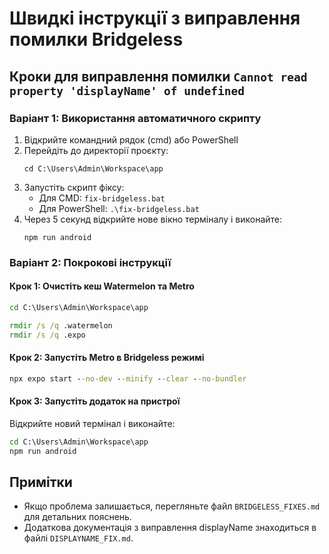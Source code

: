 # Швидкі інструкції з виправлення помилки Bridgeless

## Кроки для виправлення помилки `Cannot read property 'displayName' of undefined`

### Варіант 1: Використання автоматичного скрипту

1. Відкрийте командний рядок (cmd) або PowerShell
2. Перейдіть до директорії проєкту:
   ```
   cd C:\Users\Admin\Workspace\app
   ```
3. Запустіть скрипт фіксу:
   - Для CMD: `fix-bridgeless.bat`
   - Для PowerShell: `.\fix-bridgeless.bat`
4. Через 5 секунд відкрийте нове вікно терміналу і виконайте:
   ```
   npm run android
   ```

### Варіант 2: Покрокові інструкції

#### Крок 1: Очистіть кеш Watermelon та Metro

```cmd
cd C:\Users\Admin\Workspace\app

rmdir /s /q .watermelon
rmdir /s /q .expo
```

#### Крок 2: Запустіть Metro в Bridgeless режимі

```cmd
npx expo start --no-dev --minify --clear --no-bundler
```

#### Крок 3: Запустіть додаток на пристрої

Відкрийте новий термінал і виконайте:

```cmd
cd C:\Users\Admin\Workspace\app
npm run android
```

## Примітки

- Якщо проблема залишається, перегляньте файл `BRIDGELESS_FIXES.md` для детальних пояснень.
- Додаткова документація з виправлення displayName знаходиться в файлі `DISPLAYNAME_FIX.md`.